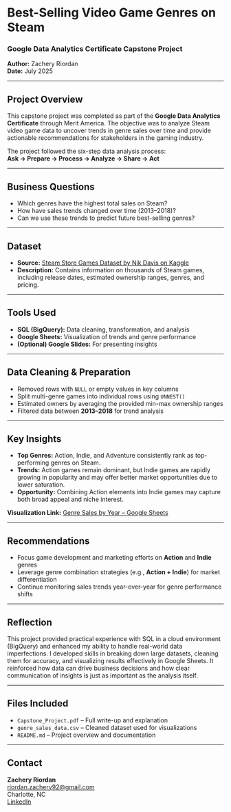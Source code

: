 # Best-Selling Video Game Genres on Steam  
### Google Data Analytics Certificate Capstone Project  
**Author:** Zachery Riordan  
**Date:** July 2025  

---

##  Project Overview

This capstone project was completed as part of the **Google Data Analytics Certificate** through Merit America. The objective was to analyze Steam video game data to uncover trends in genre sales over time and provide actionable recommendations for stakeholders in the gaming industry.

The project followed the six-step data analysis process:  
**Ask → Prepare → Process → Analyze → Share → Act**

---

## Business Questions

- Which genres have the highest total sales on Steam?  
- How have sales trends changed over time (2013–2018)?  
- Can we use these trends to predict future best-selling genres?

---

## Dataset

- **Source:** [Steam Store Games Dataset by Nik Davis on Kaggle](https://www.kaggle.com/datasets/nikdavis/steam-store-games)  
- **Description:** Contains information on thousands of Steam games, including release dates, estimated ownership ranges, genres, and pricing.

---

## Tools Used

- **SQL (BigQuery):** Data cleaning, transformation, and analysis  
- **Google Sheets:** Visualization of trends and genre performance  
- **(Optional) Google Slides:** For presenting insights

---

## Data Cleaning & Preparation

- Removed rows with `NULL` or empty values in key columns  
- Split multi-genre games into individual rows using `UNNEST()`  
- Estimated owners by averaging the provided min-max ownership ranges  
- Filtered data between **2013–2018** for trend analysis

---

## Key Insights

- **Top Genres:** Action, Indie, and Adventure consistently rank as top-performing genres on Steam.  
- **Trends:** Action games remain dominant, but Indie games are rapidly growing in popularity and may offer better market opportunities due to lower saturation.  
- **Opportunity:** Combining Action elements into Indie games may capture both broad appeal and niche interest.

 **Visualization Link:** [Genre Sales by Year – Google Sheets](https://docs.google.com/spreadsheets/d/15b3PtSMKe_seJFcKsauQFjIFWHo0fAMJMRffX-sD1Sk/edit#gid=890239834)

---

## Recommendations

- Focus game development and marketing efforts on **Action** and **Indie** genres  
- Leverage genre combination strategies (e.g., **Action + Indie**) for market differentiation  
- Continue monitoring sales trends year-over-year for genre performance shifts

---

## Reflection

This project provided practical experience with SQL in a cloud environment (BigQuery) and enhanced my ability to handle real-world data imperfections. I developed skills in breaking down large datasets, cleaning them for accuracy, and visualizing results effectively in Google Sheets. It reinforced how data can drive business decisions and how clear communication of insights is just as important as the analysis itself.

---

## Files Included

- `Capstone_Project.pdf` – Full write-up and explanation  
- `genre_sales_data.csv` – Cleaned dataset used for visualizations  
- `README.md` – Project overview and documentation

---

## Contact

**Zachery Riordan**  
riordan.zachery92@gmail.com  
Charlotte, NC  
[LinkedIn](https://www.linkedin.com/in/zacheryjriordan)
